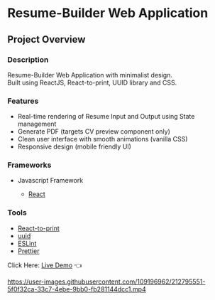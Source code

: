 # Resume-Builder Web Application

## Project Overview

### Description

Resume-Builder Web Application with minimalist design.<br>
Built using ReactJS, React-to-print, UUID library and CSS.

### Features

- Real-time rendering of Resume Input and Output using State management
- Generate PDF (targets CV preview component only)
- Clean user interface with smooth animations (vanilla CSS)
- Responsive design (mobile friendly UI)

### Frameworks

- Javascript Framework

  - [React](https://reactjs.org/)

### Tools

- [React-to-print](https://www.npmjs.com/package/react-to-print)
- [uuid](https://www.npmjs.com/package/uuid)
- [ESLint](https://eslint.org/)
- [Prettier](https://prettier.io/)

Click Here: [Live Demo](https://swhag.github.io/Resume-Builder-App/) :point_left:

https://user-images.githubusercontent.com/109196962/212795551-5f0f32ca-33c7-4ebe-9bb0-fb281144dcc1.mp4
